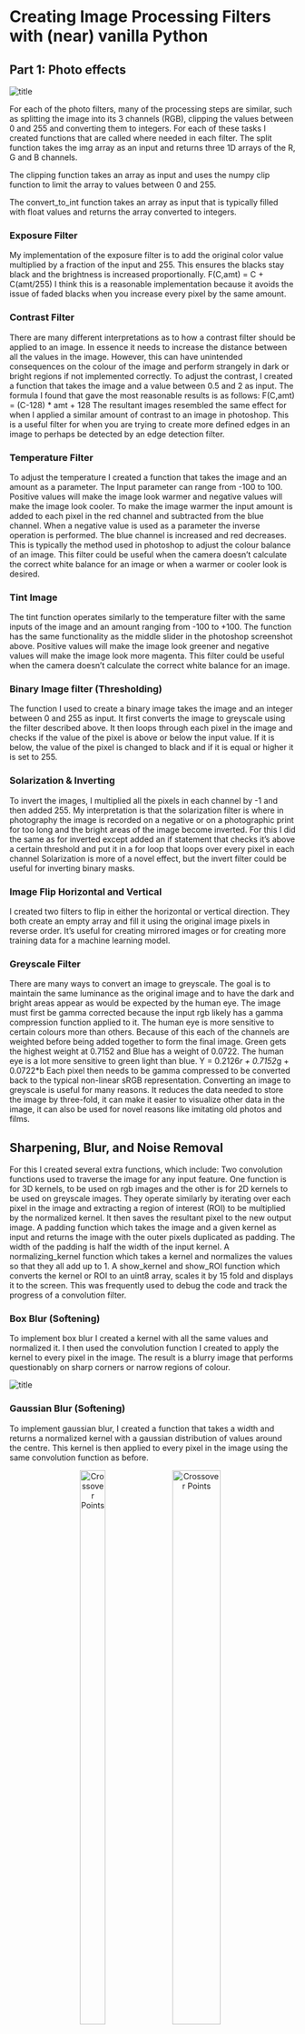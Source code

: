 # Creating Image Processing Filters with (near) vanilla Python
## Part 1: Photo effects

![title](OutputImages/Part1Results.jpg)

For each of the photo filters, many of the processing steps are similar, such as splitting the 
image into its 3 channels (RGB), clipping the values between 0 and 255 and converting them to 
integers. For each of these tasks I created functions that are called where needed in each filter.
The split function takes the img array as an input and returns three 1D arrays of the R, G and B 
channels.

The clipping function takes an array as input and uses the numpy clip function to limit the array to 
values between 0 and 255.

The convert_to_int function takes an array as input that is typically filled with float values and 
returns the array converted to integers.

### Exposure Filter
My implementation of the exposure filter is to add the original color value multiplied by a fraction of 
the input and 255. This ensures the blacks stay black and the brightness is increased proportionally. 
F(C,amt) = C + C(amt/255)
I think this is a reasonable implementation because it avoids the issue of faded blacks when you 
increase every pixel by the same amount.

### Contrast Filter
There are many different interpretations as to how a contrast filter should be applied to an image. In 
essence it needs to increase the distance between all the values in the image. However, this can 
have unintended consequences on the colour of the image and perform strangely in dark or bright 
regions if not implemented correctly.
To adjust the contrast, I created a function that takes the image and a value between 0.5 and 2 as 
input. The formula I found that gave the most reasonable results is as follows: 
F(C,amt) = (C-128) * amt + 128
The resultant images resembled the same effect for when I applied a similar amount of contrast to 
an image in photoshop. This is a useful filter for when you are trying to create more defined edges in 
an image to perhaps be detected by an edge detection filter.

### Temperature Filter
To adjust the temperature I created a function that takes the image and an amount as a parameter.
The Input parameter can range from -100 to 100. Positive values will make the image look warmer 
and negative values will make the image look cooler.
To make the image warmer the input amount is added to 
each pixel in the red channel and subtracted from the blue 
channel. When a negative value is used as a parameter the 
inverse operation is performed. The blue channel is 
increased and red decreases.
This is typically the method used in photoshop to adjust the colour balance of an image.
This filter could be useful when the camera doesn’t calculate the correct white balance for an image 
or when a warmer or cooler look is desired.

### Tint Image
The tint function operates similarly to the temperature filter with the same inputs of the image and 
an amount ranging from -100 to +100. The function has the same functionality as the middle slider in 
the photoshop screenshot above. Positive values will make the image look greener and negative 
values will make the image look more magenta. 
This filter could be useful when the camera doesn’t calculate the correct white balance for an image.

### Binary Image filter (Thresholding)
The function I used to create a binary image takes the image and an integer between 0 and 255 as 
input. It first converts the image to greyscale using the filter described above. It then loops through 
each pixel in the image and checks if the value of the pixel is above or below the input value.
If it is below, the value of the pixel is changed to black and if it is equal or higher it is set to 255.

### Solarization & Inverting
To invert the images, I multiplied all the pixels in each channel by -1 and then added 255.
My interpretation is that the solarization filter is where in photography the image is recorded on a 
negative or on a photographic print for too long and the bright areas of the image become inverted. 
For this I did the same as for inverted except added an if statement that checks it’s above a certain 
threshold and put it in a for loop that loops over every pixel in each channel
Solarization is more of a novel effect, but the invert filter could be useful for inverting binary masks.

### Image Flip Horizontal and Vertical
I created two filters to flip in either the horizontal or vertical direction. They both create an empty 
array and fill it using the original image pixels in reverse order.
It’s useful for creating mirrored images or for creating more training data for a machine learning 
model.

### Greyscale Filter
There are many ways to convert an image to greyscale. The goal is to maintain the same luminance 
as the original image and to have the dark and bright areas appear as would be expected by the 
human eye.
The image must first be gamma corrected because the input rgb likely has a gamma compression 
function applied to it.
The human eye is more sensitive to certain colours more than others. Because of this each of the 
channels are weighted before being added together to form the final image. Green gets the highest 
weight at 0.7152 and Blue has a weight of 0.0722. The human eye is a lot more sensitive to green 
light than blue.
 Y = 0.2126*r + 0.7152*g + 0.0722*b
Each pixel then needs to be gamma compressed to be converted back to the typical non-linear sRGB 
representation. 
Converting an image to greyscale is useful for many reasons. It reduces the data needed to store the 
image by three-fold, it can make it easier to visualize other data in the image, it can also be used for 
novel reasons like imitating old photos and films.


## Sharpening, Blur, and Noise Removal

For this I created several extra functions, which include:
Two convolution functions used to traverse the image for any input feature. One function is for 3D kernels, to be used on rgb images and the other is for 2D kernels to be used on greyscale images. They operate similarly by iterating over each pixel in the image and extracting a region of interest (ROI) to be multiplied by the normalized kernel. It then saves the resultant pixel to the new output image.
A padding function which takes the image and a given kernel as input and returns the image with the outer pixels duplicated as padding. The width of the padding is half the width of the input kernel.
A normalizing_kernel function which takes a kernel and normalizes the values so that they all add up to 1.
A show_kernel and show_ROI function which converts the kernel or ROI to an uint8 array, scales it by 15 fold and displays it to the screen. This was frequently used to debug the code and track the progress of a convolution filter.

### Box Blur (Softening)
To implement box blur I created a kernel with all the same values and normalized it.
I then used the convolution function I created to apply the kernel to every pixel in the image.
The result is a blurry image that performs questionably on sharp corners or narrow regions of colour.

![title](OutputImages/BoxBlur.jpg)

### Gaussian Blur (Softening)
To implement gaussian blur, I created a function that takes a width and returns a normalized kernel with a gaussian distribution of values around the centre. This kernel is then applied to every pixel in the image using the same convolution function as before.

<p align="center">
<img src="OutputImages/Kernel.jpg" alt="Crossover Points" width = "30%" height="50%"></img>
<img src="OutputImages/GaussianBlur.jpg" alt="Crossover Points" width = "41%" height="50%"></img>
</p>


### Sharpening Filter (Sharpening)
To implement the sharpening filter I created a 3x3 kernel that had 5 in the center and was surrounded by -1 values. The function for the sharpening filter takes an amount as a parameter which is used to vary the sharpening amount by multiplying the kernel by the parameter and then normalizing the kernel so that it doesn’t affect the brightness of the image.
The kernel is then applid to the image using the 2D convolution function described earlier.

<p align="center">
<img src="OutputImages/CV Sharpening.jpg" alt="Crossover Points" width = "70%" height="50%"></img>
</p>

### Unsharp Masking
Unsharp masking is another technique used to sharpen an image. It Finds the significant edges of an image by first blurring the image and then comparing the blurred image with the original by subtracting them. The difference is then added to the image so that edge pixels become more pronounced. Below are the different steps used to unsharp mask the image, applied to the red channel. The middle image has been normalized between 0 and 255 but in practice it has both negative and positive values. (See the end of the section for results comparison.)

<p align="center">
<img src="OutputImages/maskImage.jpg" alt="Crossover Points" width = "22%" height="50%"></img>
<img src="OutputImages/unsharpmask.jpg" alt="Crossover Points" width = "22%" height="50%"></img>
<img src="OutputImages/sharpenFilter.jpg" alt="Crossover Points" width = "22%" height="50%"></img>
<img src="OutputImages/unsharpMaskFilter.jpg" alt="Crossover Points" width = "22%" height="50%"></img>

</p>


### Sobel Filter
The Sobel filter is often used to detect edges in computer vision. It is implemented by applying a kernel convolution across the image in the vertical and horizontal direction that accentuates changes in pixel brightness. For my implementation I first converted the image to greyscale using the greyscale filter I created earlier. The kernel I used was a 3x3 kernel that has -1 in the firs column, 0 in the second and 1 in the third. The same kernel is used for the vertical axis except it is rotated by 90 degrees. The output of the vertical and horizontal convolutions are added together and divided by 2 to generate the output shown below.

<p align="center">
<img src="OutputImages/CV_Sobel_image.jpg" alt="Crossover Points" width = "40%" height="50%"></img>
<img src="OutputImages/CV_Sobel.jpg" alt="Crossover Points" width = "40%" height="50%"></img>
</p>

### Median Filter (Non-Linear Diffusion)
The function I created for median filter takes the original image and the size of a kernal as input and outputs the image with the median filter applied to it. It uses the same padding function as the other filters but the convolution is applied differently.
For each region of interest (ROI) that the kernel passes over it sets the output pixel to the value of the median of all the ROI pixels sorted from lightest to darkest.
This filter will remove outlying pixels and reduce small noise in an image. As can be seen in the image below, the whole image appears smoothened. Large scale noise such as that in the sky remains but higher frequency noise, such as that on the person’s arm in the foreground is removed.

<p align="center">
<img src="OutputImages/MedianImage.jpg" alt="Crossover Points" width = "40%" height="50%"></img>
<img src="OutputImages/MedianFilter.jpg" alt="Crossover Points" width = "40%" height="50%"></img>
</p>

### Bilateral Filter (Non-Linear Diffusion)
The bilateral filter works similary to the gaussian blur filter, except that the kernel is only influenced by pixels with values similar to the affected center pixel. This means that where there is a harsh edge or change in color the new pixel won’t be affeted by any pixels on the far side of the edge.
The function for this filter takes the kernel size, sigma and a threshold as inputs and outputs the affected image. It starts off similarly to the other convolution filters by padding the image, creating an empty output array and then iterating over every pixel in the output array.
For every pixel in the output image a new gaussian kernel is created. A region of interest ROI the same size as the kernel is extracted and the lightness each pixel is compared to that of the center pixel. The lightness (R+G+B) is the measure I used to determine if there was a significant enough change for the pixel to be considered by the kernel. This method saves significant computational time by not having to add a for loop to itereate over each color channel.
If the difference between the centre pixel and a given pixel in the ROI was greater than the threshold (40 seemed to produce good results), then the kernel would set the value at that point to zero.
Difference = absolute value ( ROICenterPixel (R+G+B) – ROI ( R+G+B))
If (Difference > 40)
Kernel [i,j] =0
After each pixel in the ROI was considered, the kernel was normalized so that the brightness of the image wouldn’t change. The impact of the kernel was then applied to the ouput pixel and the loop starts again on the next output pixel.
Below are examples of the kernels and their corresponding ROI (before they have been normalized).
Bilateral Filter Results:
I took this picture on a walkway in Sydney, I used a high very high iso with a fast shutter speed, which resulted in a very grainy image, in particular on the path beneath the lamp.
I thought the results from the filter were fantastic and really removed a lot of the noise while keeping the details of the buildings and trees.
Other implementations of bilateral filters change the size of the filter depending on the proximity to an edge, or wight each pixel in the kernel as opposed to setting the value to zero. I didn’t get the chance to implement these techniques, but I would imagine their effects would be similar.

<p align="center">
<img src="OutputImages/CV_Bilateral_Filter.jpg" alt="Crossover Points" width = "80%" height="50%"></img>
</p>


## Results Comparision
### Sharpening vs Unsharp Masking
<p align="center">
<img src="OutputImages/UnsharpMasking.jpg" alt="Crossover Points" width = "80%" height="50%"></img>
</p>

### Box Blur vs Gaussian Blur
<p align="center">
<img src="OutputImages/Gaussian_Blur_vs_Box_Blur.jpg" alt="Crossover Points" width = "80%" height="50%"></img>
</p>
The Gaussian Blur solution seems to give an arguably better result than box blur, the corners of the t-shirt in the image are more rounded and the arm on the left is less of a mess. The gaussian filter is round compared to box filter so the blur more closely resembles that of a camera lens or of our eyes.

### Median Filtering vs Bilateral Filter
These are both non-linear diffusion techniques and when applied to the above image both of these techniques removed quite a lot of noise from the image. Both filters can be adjusted using the parameters, but these results seemed reasonable to compare the two.
It does appear that the Bilateral Filter performs substantially better than the median filter.
What is most attractive about the bilateral filter is that the sharp edges and high frequency details have been preserved. When comparing the horizon line of people’s heads, in the median filter photo with that in this one, there is a lot more detail remaining in the image.

<p align="center">
<img src="OutputImages/BilateralFilter.jpg" alt="Crossover Points" width = "45%" height="50%"></img>
<img src="OutputImages/MedianFilter.jpg" alt="Crossover Points" width = "45%" height="50%"></img>
</p>


## Part 3: High-quality image resampling

### Nearest Neighbour Scaling (Both)
Nearest neighbour scaling can be used for either up or down sampling an image. I use it in this section to demonstrate the effects of various minimizing techniques as it useful when you want to preserve the details of each pixel in the image and not add any estimations as to how the image should look when scaled. This is particularly useful for pixel art and for examining the effects of minimizing filters.
My nearest neighbour function takes an amount as a parameter and multiplies that by the input image to determine the output image height and width. Amounts less than 1 will shrink the image while numbers greater than one will scale up the image.
The pixel value for each point on the output image is determined by finding the nearest corresponding pixel on the input image. The index of the corresponding pixel is found by multiplying the ratio of the output image shape to the input image shape with the index on the output image.
Pixel art best illustrates the functionality of this scaling technique. This image of a house has details that are only one pixel in size, and they need to preserve their square shape when scaled.

<p align="center">
<img src="OutputImages/NN.jpg" alt="Crossover Points" width = "20%" height="50%"></img>
<img src="OutputImages/NearestNeighbourScaled.jpg" alt="Crossover Points" width = "70%" height="50%"></img>
</p>

### Sub-Sampling (Minification)
The technique I used for subsampling is to apply a convolution to the input image, however unlike before where the kernel would iterate over every pixel, it now moves across the image in steps equal to the width of the kernel.
The function takes the image and kernel size as input, and outputs the resultant image, which will be a quarter the size if the kernel is 2x2 or a ninth the size if the kernel is 3x3.
This implementation takes the median pixel of the ROI to be used in the output image.
Below are the synthetic images with a high resolution on the left and a low resolution on the right. They have been subsampled and subsequently up sampled using nearest neighbour scaling, which will be discussed next.
Original Image:
1st sub_sample (quarter)
2nd sub_sample (eighth)
3rd sub_sample (sixteeth)

<p align="center">
<img src="OutputImages/NN.jpg" alt="Crossover Points" width = "30%" height="50%"></img>
<img src="OutputImages/Subsampling.jpg" alt="Crossover Points" width = "30%" height="50%"></img>
</p>

### Gaussian Pyramid (minimizing)
The gaussian pyramid is a minimizing technique used to down sample an image, that aims to outperform standard sub-sampling, by slightly blurring the image before it sub-samples the image.
def gaussian_pyramid(image):
image = gaussian_blur(image,3)
image = subsample_image(image)
return image
Below is a natural image taken on Ticknock Hill Dublin, with lots of high frequency detail in the rocks on the mountain bike train.
The following 4 images are the 4 layers of a gaussian pyramid that have been repeatedly blurred and sub-sampled. The images have then been up sampled using nearest neighbour scaling so that they can be accurately compared.

<p align="center">
<img src="OutputImages/Pyramid OG.jpg" alt="Crossover Points" width = "40%" height="50%"></img>
<img src="OutputImages/Pyramid 4x.jpg" alt="Crossover Points" width = "40%" height="50%"></img>
</p>

### Gaussian Pyramid with Bilateral Filter
To try fix the overly smooth look of the scaling with the gaussian filter, I decided to try the pyramid using the bilateral filter I created in part 2.
To do this I simply swapped out the gaussian blur function I was using with the bilateral filter.
The first image is the input image of a building in Paris with lots of high frequency detail.
It has been down sampled from 1000x1000 to 500x500 and then upscaled using NN to see the results.
The results are quite good and appear to resemble just subsampling the image without the over smoothing problem we saw with the previous gaussian pyramid but see the next section of the report for a better comparison.

<p align="center">
<img src="OutputImages/GaussianPyramid BilateralFilter OG.jpg" alt="Crossover Points" width = "40%" height="50%"></img>
<img src="OutputImages/GaussianPyramid BilateralFilter.jpg" alt="Crossover Points" width = "40%" height="50%"></img>
</p>

### Bilinear Interpolation Scaling
Bilinear Interpolation works similarly to nearest neighbour (NN) scaling in that it can be used to up or down sample an image. It also traverses the output image and uses the corresponding pixels of the input image to determine the output.
The difference is that bilinear interpolation takes weighted average of the pixels near it as opposed to just the median. This creates the ability to create new pixel information as opposed to just copying existing pixel colours like with NN.
Below is a 10x10 pixel gradient I created to test it. It’s first been upscaled with NN, and then with bilinear interpolation


## Part 4 Results Comparison:

### Sub-Sampling VS Gaussian Pyramid VS Gaussian Pyramid with Bilateral Filter (Minification)

<p align="center">
<img src="OutputImages/SubSamplingImg.jpg" alt="Crossover Points" width = "30%" height="50%"></img>
<img src="OutputImages/Pyramid OG.jpg" alt="Crossover Points" width = "30%" height="50%"></img>
<img src="OutputImages/PyramidBilateralFilter.jpg" alt="Crossover Points" width = "30%" height="30%"></img>
</p>

These three images have all been sub sampled 4 times. The two gaussian pyramid were blurred in between each sub-sample, the first with a gaussian blur and the last image with a bilateral filter.
The first and third images look very similar, probably due to their low resolution almost resembling pixel art.
The blurring in the second image helps in certain areas like creating smooth lines on the rock in the bottom right, and making the person’s head look round. However, I think in this instance the other two images look much better.
The gaussian pyramid image could also probably be improved by adjusting the blur amount for each iteration. For these images I used a kernel of 3, and a sigma of 3 in the blur filter.
Sub-Sampling Gaussian Pyramid Gaussian Pyramid w/ Bilateral Filter


### Nearest Neighbour VS Bilinear Interpolation (magnification)
Below is the same low resolution house used in NN scaled compared with the Bilinear Interpolation technique.
The effect of bilinear interpolation is clear here because of the new interpolated pixels in the image, making it look blurred, whereas the nearest neighbour scaled image is still sharp and has clearly defined edges.

<p align="center">
<img src="OutputImages/houseBilinearInterpolation.jpg" alt="Crossover Points" width = "45%" height="50%"></img>
<img src="OutputImages/NearestNeighbourScaled.jpg" alt="Crossover Points" width = "45%" height="50%"></img>
</p>

Below are the same two natural, low-frequency images, upscaled from 250x250pix to 500x500pix.
The bilinear scaling gives in much smoother edges, in particular diagonal edges. But it does look a little blurrier and some of the contrast is lost in the image. This is clear from the eyes and the trees in the background.
In general though I would choose Bilinear scaling (or ideally bicubic, but we won’t go there) for scaling natural images like this one.

<p align="center">
<img src="OutputImages/NNScaling.jpg" alt="Crossover Points" width = "45%" height="50%"></img>
<img src="OutputImages/BilateralScaling.jpg" alt="Crossover Points" width = "45%" height="50%"></img>
</p>
